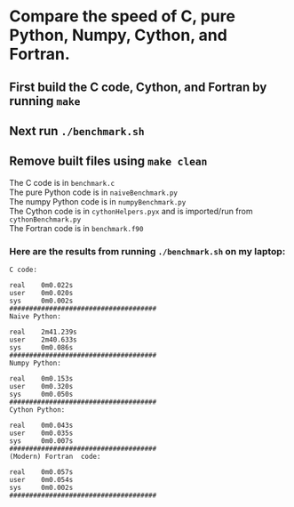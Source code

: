 # Compare the speed of C, pure Python, Numpy, Cython, and Fortran.

## First build the C code, Cython, and Fortran by running `make`
## Next run `./benchmark.sh`
## Remove built files using `make clean`

The C code is in `benchmark.c`<br>
The pure Python code is in `naiveBenchmark.py`<br>
The numpy Python code is in `numpyBenchmark.py`<br>
The Cython code is in `cythonHelpers.pyx` and is imported/run from `cythonBenchmark.py`<br>
The Fortran code is in `benchmark.f90`


### Here are the results from running `./benchmark.sh` on my laptop:
```
C code: 

real    0m0.022s
user    0m0.020s
sys     0m0.002s
#####################################
Naive Python: 

real    2m41.239s
user    2m40.633s
sys     0m0.086s
#####################################
Numpy Python: 

real    0m0.153s
user    0m0.320s
sys     0m0.050s
#####################################
Cython Python: 

real    0m0.043s
user    0m0.035s
sys     0m0.007s
#####################################
(Modern) Fortran  code: 

real    0m0.057s
user    0m0.054s
sys     0m0.002s
#####################################
```
